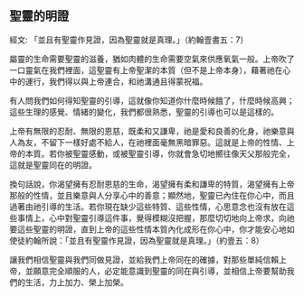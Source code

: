 ## 聖靈的明證 ##

經文: 「並且有聖靈作見證，因為聖靈就是真理。」（約翰壹書五：7）



屬靈的生命需要聖靈的滋養，猶如肉體的生命需要空氣來供應氧氣一般。上帝吹了一口靈氣在我們裡面，這聖靈有上帝聖潔的本質（但不是上帝本身），藉著祂在心中的運行，我們得以與上帝連合，和祂溝通且得蒙祝福。

有人問我們如何得知聖靈的引導，這就像你知道你什麼時候餓了，什麼時候高興；這些生理的感覺、情緒的變化，我們都很熟悉，聖靈的引導也可以是這樣的。

上帝有無限的忍耐、無限的恩慈，既柔和又謙卑，祂是愛和良善的化身，祂樂意與人為友，不留下一樣好處不給人，在祂裡面毫無黑暗罪惡。這就是上帝的性情、上帝的本質。若你被聖靈感動，或被聖靈引導，你就會急切地嚮往像天父那般完全，這就是聖靈同在的明證。

換句話說，你渴望擁有忍耐恩慈的生命，渴望擁有柔和謙卑的特質，渴望擁有上帝那般的性情，並且樂意與人分享心中的善意；顯然地，聖靈已內住在你心中，而且過著由祂引導的生活。若你現在缺少這些特質、這些性情，心思意念也沒有放在這些事情上，心中對聖靈引導這件事，覺得模糊沒把握，那麼切切地向上帝求，向祂要這些聖靈的明證，直到上帝的這些性情本質內化成形在你心中，你才能安心地如使徒約翰所說：「並且有聖靈作見證，因為聖靈就是真理。」（約壹五：8）

讓我們相信聖靈與我們同做見證，並給我們上帝同在的確據，對那些單純信賴上帝，並願意完全順服的人，必定能意識到聖靈的同在與引導，並相信上帝要幫助我們的生活，力上加力、榮上加榮。